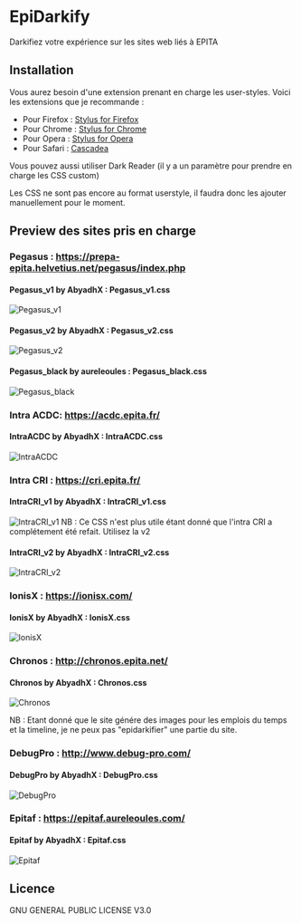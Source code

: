 # EpiDarkify
Darkifiez votre expérience sur les sites web liés à EPITA

## Installation
Vous aurez besoin d'une extension prenant en charge les user-styles.
Voici les extensions que je recommande :
- Pour Firefox : [Stylus for Firefox](https://addons.mozilla.org/en-US/firefox/addon/styl-us/)
- Pour Chrome : [Stylus for Chrome](https://chrome.google.com/webstore/detail/stylus/clngdbkpkpeebahjckkjfobafhncgmne)
- Pour Opera : [Stylus for Opera](https://addons.opera.com/en-gb/extensions/details/stylus/)
- Pour Safari : [Cascadea](https://cascadea.app/)


Vous pouvez aussi utiliser Dark Reader (il y a un paramètre pour prendre en charge les CSS custom)

Les CSS ne sont pas encore au format userstyle, il faudra donc les ajouter manuellement pour le moment.

## Preview des sites pris en charge
### Pegasus : https://prepa-epita.helvetius.net/pegasus/index.php

#### Pegasus_v1 by AbyadhX : Pegasus_v1.css
![Pegasus_v1](/screenshots/Pegasus_v1.png)

#### Pegasus_v2 by AbyadhX : Pegasus_v2.css
![Pegasus_v2](/screenshots/Pegasus_v2.png)

#### Pegasus_black by aureleoules : Pegasus_black.css
![Pegasus_black](/screenshots/Pegasus_black.png)


### Intra ACDC: https://acdc.epita.fr/
#### IntraACDC by AbyadhX : IntraACDC.css
![IntraACDC](/screenshots/IntraACDC.png)


### Intra CRI : https://cri.epita.fr/
#### IntraCRI_v1 by AbyadhX : IntraCRI_v1.css
![IntraCRI_v1](/screenshots/IntraCRI_v1.png)
NB : Ce CSS n'est plus utile étant donné que l'intra CRI a complétement été refait.
Utilisez la v2


#### IntraCRI_v2 by AbyadhX : IntraCRI_v2.css
![IntraCRI_v2](/screenshots/IntraCRI_v2.png)

### IonisX : https://ionisx.com/
#### IonisX by AbyadhX : IonisX.css
![IonisX](/screenshots/IonisX.png)


### Chronos : http://chronos.epita.net/
#### Chronos by AbyadhX : Chronos.css
![Chronos](/screenshots/Chronos.png)
  
NB : Etant donné que le site génére des images pour les emplois du temps et la timeline, je ne peux pas "epidarkifier" une partie du site.

### DebugPro : http://www.debug-pro.com/
#### DebugPro by AbyadhX : DebugPro.css
![DebugPro](/screenshots/DebugPro.png)


### Epitaf : https://epitaf.aureleoules.com/
#### Epitaf by AbyadhX : Epitaf.css
![Epitaf](/screenshots/Epitaf.png)


## Licence
GNU GENERAL PUBLIC LICENSE V3.0

